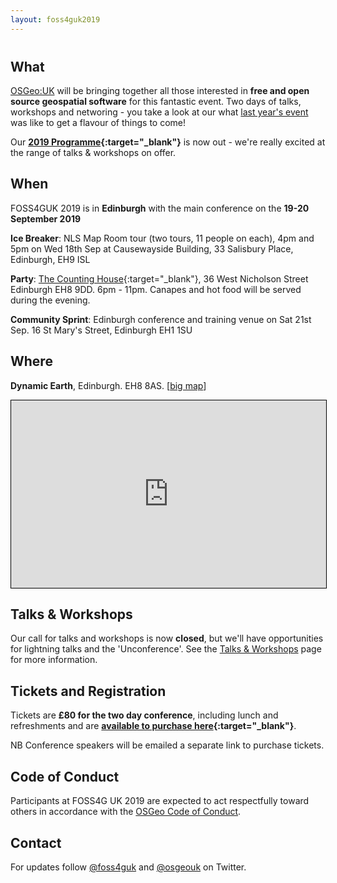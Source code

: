 ```yaml
---
layout: foss4guk2019
---
```


<h2 style="margin-top:40px;">What</h2>

[OSGeo:UK](/ "OSGeo UK Chapter") will be bringing together all those interested in **free and open source geospatial software** for this fantastic event. Two days of talks, workshops and networing - you take a look at our what [last year's event](http://uk.osgeo.org/foss4guk2018/ "FOSS4G UK 2018") was like to get a flavour of things to come!

Our **[2019 Programme](FOSS4GUK_2019_Programme.pdf "FOSS4GUK 2019 Programme"){:target="_blank"}** is now out - we're really excited at the range of talks & workshops on offer.

## When

FOSS4GUK 2019 is in **Edinburgh** with the main conference on the **19-20 September 2019**

**Ice Breaker**: NLS Map Room tour (two tours, 11 people on each), 4pm and 5pm on Wed 18th Sep at Causewayside Building, 33 Salisbury Place, Edinburgh, EH9 ISL

**Party**: [The Counting House](https://www.countinghouseedinburgh.co.uk/ "The Counting House"){:target="_blank"}, 36 West Nicholson Street Edinburgh EH8 9DD. 6pm - 11pm. Canapes and hot food will be served during the evening.

**Community Sprint**: Edinburgh conference and training venue on Sat 21st Sep. 16 St Mary's Street, Edinburgh EH1 1SU

## Where

<strong>Dynamic Earth</strong>, Edinburgh. EH8 8AS. [<a href="https://www.openstreetmap.org/?mlat=55.95054&mlon=-3.17442#map=17/55.95054/-3.17442&layers=N" target="_blank">big map</a>]

<iframe width="100%" height="300" frameborder="0" scrolling="no" marginheight="0" marginwidth="0" src="https://www.openstreetmap.org/export/embed.html?bbox=-3.1804025173187256%2C55.948971542525946%2C-3.168429136276245%2C55.95210127574314&amp;layer=mapnik&amp;marker=55.95053644075777%2C-3.1744158267974854" style="border: 1px solid black"></iframe>

## Talks & Workshops

Our call for talks and workshops is now <strong>closed</strong>, but we'll have opportunities for lightning talks and the 'Unconference'. See the <a href="talks_workshops.html" alt="Talks & Workshops" title="Talks & Workshops">Talks & Workshops</a> page for more information.

## Tickets and Registration

Tickets are **&#163;80 for the two day conference**, including lunch and refreshments and are **[available to purchase here](https://www.eventbrite.co.uk/e/foss4guk-2019-tickets-64538005913 "FOSS4GUK 2019 Tickets"){:target="_blank"}**.

NB Conference speakers will be emailed a separate link to purchase tickets.

## Code of Conduct
Participants at FOSS4G UK 2019 are expected to act respectfully toward others in accordance with the [OSGeo Code of Conduct](http://www.osgeo.org/code_of_conduct).

## Contact

For updates follow [@foss4guk](https://twitter.com/foss4guk) and [@osgeouk](https://twitter.com/osgeouk) on Twitter.

<p>&nbsp;</p>

